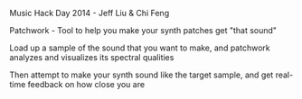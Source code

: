 Music Hack Day 2014 - Jeff Liu & Chi Feng

Patchwork - Tool to help you make your synth patches get "that sound"

Load up a sample of the sound that you want to make, and patchwork analyzes and visualizes its spectral qualities

Then attempt to make your synth sound like the target sample, and get real-time feedback on how close you are

